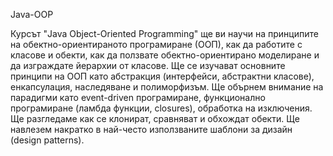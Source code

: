 Java-OOP

Курсът "Java Object-Oriented Programming" ще ви научи на принципите на обектно-ориентираното програмиране (ООП), как да работите с класове и обекти, как да ползвате обектно-ориентирано моделиране и да изграждате йерархии от класове. Ще се изучават основните принципи на ООП като абстракция (интерфейси, абстрактни класове), енкапсулация, наследяване и полиморфизъм. Ще обърнем внимание на парадигми като event-driven програмиране, функционално програмиране (ламбда функции, closures), обработка на изключения. Ще разгледаме как се клонират, сравняват и обхождат обекти. Ще навлезем накратко в най-често използваните шаблони за дизайн (design patterns).
